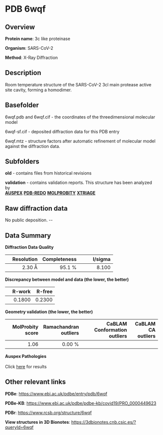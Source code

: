 # PDB 6wqf

## Overview

**Protein name**: 3c like proteinase

**Organism**: SARS-CoV-2

**Method**: X-Ray Diffraction

## Description

Room temperature structure of the SARS-CoV-2 3cl main protease active site cavity, forming a homodimer.

## Basefolder

6wqf.pdb and 6wqf.cif - the coordinates of the threedimensional molecular model

6wqf-sf.cif - deposited diffraction data for this PDB entry

6wqf.mtz - structure factors after automatic refinement of molecular model against the diffraction data.

## Subfolders



**old** - contains files from historical revisions

**validation** - contains validation reports. This structure has been analyzed by <br>[**AUSPEX**](https://github.com/thorn-lab/coronavirus_structural_task_force/tree/master/pdb/3c_like_proteinase/SARS-CoV-2/6wqf/validation/auspex) [**PDB-REDO**](https://github.com/thorn-lab/coronavirus_structural_task_force/tree/master/pdb/3c_like_proteinase/SARS-CoV-2/6wqf/validation/pdb-redo) [**MOLPROBITY**](https://github.com/thorn-lab/coronavirus_structural_task_force/tree/master/pdb/3c_like_proteinase/SARS-CoV-2/6wqf/validation/molprobity) [**XTRIAGE**](https://github.com/thorn-lab/coronavirus_structural_task_force/blob/master/pdb/3c_like_proteinase/SARS-CoV-2/6wqf/validation/Xtriage_output.log)   



## Raw diffraction data

No public deposition. --<br> 

## Data Summary
**Diffraction Data Quality**

|   | Resolution | Completeness| I/sigma |
|---|-------------:|----------------:|--------------:|
|   |2.30 Å|95.1  %|<img width=50/>8.100|

**Discrepancy between model and data (the lower, the better)**

|   | **R-work**| **R-free**   
|---|-------------:|----------------:|           
||  0.1800|  0.2300|

**Geometry validation (the lower, the better)**

|   |**MolProbity<br>score**| **Ramachandran<br>outliers** | **CaBLAM<br>Conformation outliers** | **CaBLAM<br>CA outliers** |
|---|-------------:|----------------:|----------------:|----------------:|
||  1.06|  0.00 %|||

**Auspex Pathologies**<br> <br>Click [here](https://github.com/thorn-lab/coronavirus_structural_task_force/blob/master/pdb/3c_like_proteinase/SARS-CoV-2/6wqf/validation/auspex/6wqf_auspex_comments.txt)  for results

 



## Other relevant links 
**PDBe**:  https://www.ebi.ac.uk/pdbe/entry/pdb/6wqf

**PDBe-KB**: https://www.ebi.ac.uk/pdbe/pdbe-kb/covid19/PRO_0000449623 
 
**PDBr**: https://www.rcsb.org/structure/6wqf 

**View structures in 3D Bionotes**: https://3dbionotes.cnb.csic.es/?queryId=6wqf

